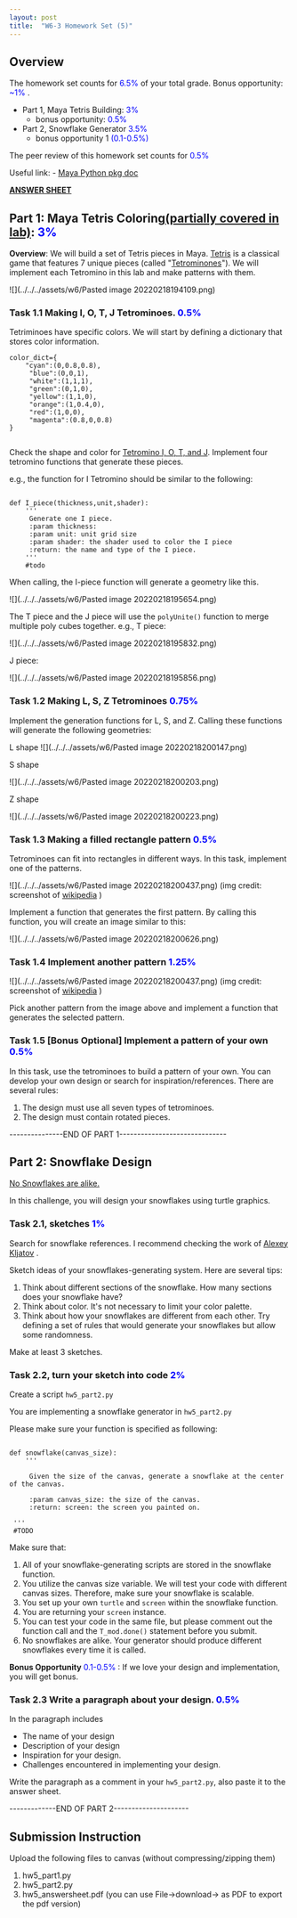 ```yaml
---
layout: post
title:  "W6-3 Homework Set (5)"
---
```


## Overview
The homework set counts for <span style="color:#0000ff;"> 6.5%  </span> of your total grade. Bonus opportunity:   <span style="color:#0000ff;"> ~1% </span>. 
- Part 1, Maya Tetris Building:  <span style="color:#0000ff;"> 3%  </span>
	- bonus opportunity: <span style="color:#0000ff;"> 0.5%  </span>
- Part 2, Snowflake Generator <span style="color:#0000ff;"> 3.5%  </span>
	- bonus opportunity 1 <span style="color:#0000ff;">  (0.1-0.5%)  </span>


The peer review of this homework set counts for <span style="color:#0000ff;"> 0.5%  </span>



Useful link:
	- [Maya Python pkg doc](https://help.autodesk.com/view/MAYAUL/2022/ENU/index.html?contextId=COMMANDSPYTHON-INDEX)

**[ANSWER SHEET](https://docs.google.com/document/d/1d69Ngm0ducNNxhd_U0IoDlnwX1Ci7SwnKwbewPpzm0c/edit)**




## Part 1: Maya Tetris Coloring[(partially covered in lab)](https://www.youtube.com/watch?v=lVzRtpTwdpc):  <span style="color:#0000ff;"> 3%  </span>



**Overview**:  We will build a set of Tetris pieces in Maya. [Tetris](https://en.wikipedia.org/wiki/Tetris) is a classical game that features 7 unique pieces (called "[Tetrominones](https://en.wikipedia.org/wiki/Tetromino)"). We will implement each Tetromino in this lab and make patterns with them. 


![](../../../assets/w6/Pasted image 20220218194109.png)



### Task 1.1 Making  I, O, T, J Tetrominoes. <span style="color:#0000ff;"> 0.5%  </span>

Tetriminoes have specific colors. We will start by defining a dictionary that stores color information. 

```
color_dict={  
    "cyan":(0,0.8,0.8),  
	 "blue":(0,0,1),  
	 "white":(1,1,1),  
	 "green":(0,1,0),  
	 "yellow":(1,1,0),  
	 "orange":(1,0.4,0),  
	 "red":(1,0,0),  
	 "magenta":(0.8,0,0.8)  
}


```

Check the shape and color for [Tetromino I, O, T, and J](https://en.wikipedia.org/wiki/Tetromino). Implement four tetromino functions that generate these pieces. 

e.g., the function for I Tetromino should be similar to the following:

```

def I_piece(thickness,unit,shader):  
    '''  
	 Generate one I piece.
	 :param thickness:
	 :param unit: unit grid size
	 :param shader: the shader used to color the I piece 
	 :return: the name and type of the I piece.   
    '''
	#todo 
```

When calling, the I-piece function will generate a geometry like this.

![](../../../assets/w6/Pasted image 20220218195654.png)


The T piece and the J piece will use the `polyUnite()` function to merge multiple poly cubes together. 
e.g., T piece:

![](../../../assets/w6/Pasted image 20220218195832.png)


J piece: 

![](../../../assets/w6/Pasted image 20220218195856.png)




### Task 1.2 Making  L, S, Z Tetrominoes <span style="color:#0000ff;"> 0.75%  </span>

 Implement the generation functions for L, S, and Z. Calling these functions will generate the following geometries:

 L shape 
 ![](../../../assets/w6/Pasted image 20220218200147.png)

 
 S shape

 ![](../../../assets/w6/Pasted image 20220218200203.png)

 
 Z shape 

 ![](../../../assets/w6/Pasted image 20220218200223.png)







 
### Task 1.3 Making a filled rectangle pattern <span style="color:#0000ff;"> 0.5%  </span>

Tetrominoes can fit into rectangles in different ways. In this task, implement one of the patterns. 

![](../../../assets/w6/Pasted image 20220218200437.png)
(img credit: screenshot of [wikipedia](https://en.wikipedia.org/wiki/Tetromino) )

Implement a function that generates the first pattern. By calling this function, you will create an image similar to this:

![](../../../assets/w6/Pasted image 20220218200626.png)

### Task 1.4 Implement another pattern <span style="color:#0000ff;"> 1.25%  </span>


![](../../../assets/w6/Pasted image 20220218200437.png)
(img credit: screenshot of [wikipedia](https://en.wikipedia.org/wiki/Tetromino) )

Pick another pattern from the image above and implement a function that generates the selected pattern. 


### Task 1.5 [Bonus Optional] Implement a pattern of your own<span style="color:#0000ff;"> 0.5%  </span>
In this task, use the tetrominoes to build a pattern of your own. You can develop your own design or search for inspiration/references. There are several rules:
1. The design must use all seven types of tetrominoes.  
2. The design must contain rotated pieces. 






---------------END OF PART 1------------------------------



## Part 2: Snowflake Design  

[No Snowflakes are alike.](https://www.wired.com/story/the-science-behind-why-no-two-snowflakes-are-alike/)


In this challenge, you will design your snowflakes using turtle graphics. 



### Task 2.1, sketches <span style="color:#0000ff;"> 1%  </span> 
Search for snowflake references. I recommend checking the work of [Alexey Kljatov](https://alexey-kljatov.pixels.com/) . 

Sketch ideas of your snowflakes-generating system. Here are several tips:


1. Think about different sections of the snowflake. How many sections does your snowflake have? 
2. Think about color. It's not necessary to limit your color palette. 
3. Think about how your snowflakes are different from each other. Try defining a set of rules that would generate your snowflakes but allow some randomness. 

Make at least 3 sketches. 
 

### Task 2.2, turn your sketch into code  <span style="color:#0000ff;"> 2%  </span> 

Create a script `hw5_part2.py`

 
You are implementing a snowflake generator in  `hw5_part2.py`


Please make sure your function is specified as following: 

```

def snowflake(canvas_size):  
    '''  
  
	 Given the size of the canvas, generate a snowflake at the center of the canvas. 
 
	 :param canvas_size: the size of the canvas. 
	 :return: screen: the screen you painted on. 
 
 '''  
 #TODO

```

Make sure that:

1. All of your snowflake-generating scripts are stored in the snowflake function. 
2. You utilize the canvas size variable. We will test your code with different canvas sizes. Therefore, make sure your snowflake is scalable. 
3. You set up your own `turtle` and `screen` within the snowflake function. 
4. You are returning your `screen` instance. 
5. You can test your code in the same file, but please comment out the function call and the `T_mod.done()` statement before you submit. 
6. No snowflakes are alike. Your generator should produce different snowflakes every time it is called. 


**Bonus Opportunity** <span style="color:#0000ff;"> 0.1-0.5%  </span>: If we love your design and implementation, you will get bonus. 


### Task 2.3 Write a paragraph about your design.  <span style="color:#0000ff;"> 0.5%  </span>

In the paragraph includes  
- The name of your design 
- Description of your design
- Inspiration for your design. 
- Challenges encountered in implementing your design. 

Write the paragraph as a comment in your `hw5_part2.py`, also paste it to the answer sheet. 





-------------END OF PART 2---------------------

## Submission Instruction 
Upload the following files to canvas (without compressing/zipping them)
1. hw5_part1.py
2. hw5_part2.py
3. hw5_answersheet.pdf (you can use File->download-> as PDF to export the pdf version)
